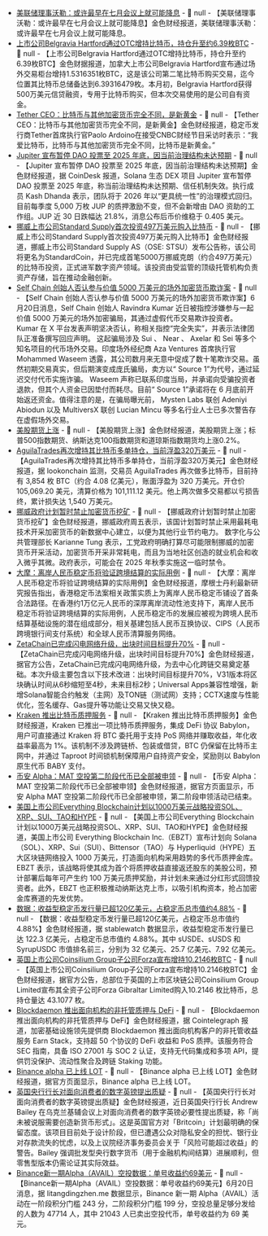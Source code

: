 - [美联储理事沃勒：或许最早在七月会议上就可能降息]() - 📰 null - 【美联储理事沃勒：或许最早在七月会议上就可能降息】金色财经报道，美联储理事沃勒：或许最早在七月会议上就可能降息。
- [上市公司Belgravia Hartford通过OTC增持比特币，持仓升至约6.39枚BTC](https://www.businesswire.com/news/home/20250620059010/en/Belgravia-Hartford-Announces-Additional-Bitcoin-Purchases-and-Growing-Bitcoin-Treasury) - 📰 null - 【上市公司Belgravia Hartford通过OTC增持比特币，持仓升至约6.39枚BTC】金色财据报道，加拿大上市公司Belgravia Hartford宣布通过场外交易柜台增持1.5316351枚BTC，这是该公司第二笔比特币购买交易，迄今位置其比特币总储备达到6.39316479枚。本月初，Belgravia Hartford获得500万美元信贷融资，专用于比特币购买，但本次交易使用的是公司自有资金。
- [Tether CEO：比特币与其他加密货币完全不同，是新黄金](https://x.com/BitcoinMagazine/status/1936035075172581706) - 📰 null - 【Tether CEO：比特币与其他加密货币完全不同，是新黄金】金色财经报道，稳定币发行商Tether首席执行官Paolo Ardoino在接受CNBC财经节目采访时表示：“我爱比特币，比特币与其他加密货币完全不同，比特币是新黄金。”
- [Jupiter 宣布暂停 DAO 投票至 2025 年底，因当前治理结构未达预期]() - 📰 null - 【Jupiter 宣布暂停 DAO 投票至 2025 年底，因当前治理结构未达预期】金色财经报道，据 CoinDesk 报道，Solana 生态 DEX 项目 Jupiter 宣布暂停 DAO 投票至 2025 年底，称当前治理结构未达预期、信任机制失效。执行成员 Kash Dhanda 表示，团队将于 2026 年以“更具统一性”的治理模式回归。目前每季度 5,000 万枚 JUP 的质押激励不变，但不会新增由 DAO 资助的工作组。JUP 近 30 日跌幅达 21.8%，消息公布后币价维稳于 0.405 美元。
- [挪威上市公司Standard Supply首次投资497万美元购入比特币](https://newsweb.oslobors.no/message/649761) - 📰 null - 【挪威上市公司Standard Supply首次投资497万美元购入比特币】金色财经报道，挪威上市公司Standard Supply AS（OSE: STSU）发布公告称，该公司将更名为StandardCoin，并已完成首笔5000万挪威克朗（约合497万美元）的比特币投资，正式进军数字资产领域。该投资由受监管的顶级托管机构负责资产存储，旨在推动金融创新。
- [Self Chain 创始人否认参与价值 5000 万美元的场外加密货币欺诈案](https://www.dlnews.com/articles/deals/self-chain-founder-denies-involvement-in-otc-crypto-fraud-at-aza-ventures/) - 📰 null - 【Self Chain 创始人否认参与价值 5000 万美元的场外加密货币欺诈案】6月20日消息，Self Chain 创始人 Ravindra Kumar 近日被指控涉嫌参与一起价值 5000 万美元的场外加密骗局，其通过虚假代币交易欺诈投资者。 Kumar 在 X 平台发表声明坚决否认，称相关指控“完全失实”，并表示法律团队正准备撰写回应声明。 
这起骗局涉及 Sui 、 Near 、 Axelar 和 Sei 等多个知名项目的代币场外交易。印度场外经纪商 Aza Ventures 首席执行官 Mohammed Waseem 透露，其公司数月来无意中促成了数十笔欺诈交易。虽然初期交易真实，但后期演变成庞氏骗局，卖方以“ Source 1”为代号，通过延迟交付代币实施诈骗。 Waseem 声称已联系印度当局，并承诺向受骗投资者退款，但其个人资金已因垫付而耗尽。目前“ Source 1”承诺将在 6 月底前开始返还资金。值得注意的是，在骗局曝光前， Mysten Labs 联创 Adeniyi Abiodun 以及 MultiversX 联创 Lucian Mincu 等多名行业人士已多次警告存在虚假场外交易。
- [美股期货上涨]() - 📰 null - 【美股期货上涨】金色财经报道，美股期货上涨；标普500指数期货、纳斯达克100指数期货和道琼斯指数期货均上涨0.2%。
- [AguilaTrades再次增持其比特币多单持仓，当前浮盈320万美元](https://x.com/lookonchain/status/1936021520050270618) - 📰 null - 【AguilaTrades再次增持其比特币多单持仓，当前浮盈320万美元】金色财经报道，据 lookonchain 监测，交易员 AguilaTrades 再次做多比特币，目前持有 3,854 枚 BTC（约合 4.08 亿美元），账面浮盈为 320 万美元。开仓价 105,069.20 美元，清算价格为 101,111.12 美元。他上两次做多交易都以亏损告终，累计损失达 1,540 万美元。
- [挪威政府计划暂时禁止加密货币挖矿](https://economictimes.indiatimes.com/tech/technology/norway-plans-temporary-ban-on-power-intensive-cryptocurrency-mining/articleshow/121972530.cms) - 📰 null - 【挪威政府计划暂时禁止加密货币挖矿】金色财经报道，挪威政府周五表示，该国计划暂时禁止采用最耗电技术开采加密货币的新数据中心建立，以便为其他行业节约电力。 
数字化与公共管理部长 Karianne Tung 表示，工党政府明确打算尽可能限制挪威的加密货币开采活动，加密货币开采非常耗电，而且为当地社区创造的就业机会和收入微乎其微。政府表示，可能会在 2025 年秋季实施这一临时禁令。
- [大摩：离岸人民币稳定币将验证跨境结算的实际用例](https://finance.mingpao.com/fin/instantf/20250620/1750412891518) - 📰 null - 【大摩：离岸人民币稳定币将验证跨境结算的实际用例】金色财经报道，摩根士丹利最新研究报告指出，香港稳定币法案相关政策实质上为离岸人民币稳定币铺设了首条合法路径。在香港约1万亿元人民币的深厚离岸流动性池支持下，离岸人民币稳定币将验证跨境结算的实际用例，人民币稳定币的发展应被视为跨境人民币结算基础设施的潜在组成部分，相关基建包括人民币互换协议、CIPS（人民币跨境银行间支付系统）和全球人民币清算服务网络。
- [ZetaChain已完成闪电网络升级，出块时间目标提升70%]() - 📰 null - 【ZetaChain已完成闪电网络升级，出块时间目标提升70%】金色财经报道，据官方公告，ZetaChain已完成闪电网络升级，为去中心化跨链交易奠定基础。本次升级主要包含以下技术改进：出块时间目标提升70%，V31版本将区块确认时间从6秒缩短至4秒，未来目标2秒；Universal Apps兼容性增强，新增Solana智能合约触发（主网）及TON链（测试网）支持；CCTX速度与性能优化，签名缓存、Gas提升等功能让交易又快又稳。
- [Kraken 推出比特币质押服务](https://www.theblock.co/post/358973/kraken-bitcoin-staking-babylon) - 📰 null - 【Kraken 推出比特币质押服务】金色财经报道，Kraken 已推出一项比特币质押服务，集成 DeFi 协议 Babylon，用户可直接通过 Kraken 将 BTC 委托用于支持 PoS 网络并赚取收益，年化收益率最高为 1%。该机制不涉及跨链桥、包装或借贷，BTC 仍保留在比特币主网中，并通过 Taproot 时间锁机制保障用户自持资产安全，奖励则以 Babylon 原生代币 BABY 支付。
- [币安 Alpha：MAT 空投第二阶段代币已全部被申领]() - 📰 null - 【币安 Alpha：MAT 空投第二阶段代币已全部被申领】金色财经报道，据官方页面显示，币安 Alpha MAT 空投第二阶段代币已全部被申领，第二阶段申领活动已结束。
- [美国上市公司Everything Blockchain计划以1000万美元战略投资SOL、XRP、SUI、TAO和HYPE]() - 📰 null - 【美国上市公司Everything Blockchain计划以1000万美元战略投资SOL、XRP、SUI、TAO和HYPE】金色财经报道，美国上市公司 Everything Blockchain Inc.（EBZT）宣布计划向 Solana（SOL）、XRP、Sui（SUI）、Bittensor（TAO）与 Hyperliquid（HYPE）五大区块链网络投入 1000 万美元，打造面向机构采用趋势的多代币质押金库。EBZT 表示，该战略将使其成为首个将质押收益直接返还股东的美股公司，预计部署后每年可产生约 100 万美元质押奖励，并计划未来通过分红形式回馈投资者。此外，EBZT 也正积极推动纳斯达克上市，以吸引机构资本，抢占加密金库赛道的先发优势。
- [数据：收益型稳定币发行量已超120亿美元，占稳定币总市值约4.88%]() - 📰 null - 【数据：收益型稳定币发行量已超120亿美元，占稳定币总市值约4.88%】金色财经报道，据 stablewatch 数据显示，收益型稳定币发行量已达 122.3 亿美元，占稳定币总市值约 4.88%。其中 sUSDE、sUSDS 和 SyrupUSDC 市值排名前三，分别为 32 亿美元、25.7 亿美元、7.92 亿美元。
- [英国上市公司Coinsilium Group子公司Forza宣布增持10.2146枚BTC]() - 📰 null - 【英国上市公司Coinsilium Group子公司Forza宣布增持10.2146枚BTC】金色财经报道，据官方公告，总部位于英国的上市区块链公司Coinsilium Group Limited宣布其全资子公司Forza Gibraltar Limited购入10.2146 枚比特币，总持仓量达 43.1077 枚。
- [Blockdaemon 推出面向机构的非托管质押与 DeFi]() - 📰 null - 【Blockdaemon 推出面向机构的非托管质押与 DeFi】金色财经报道，据 Cointelegraph 报道，加密基础设施领先提供商 Blockdaemon 推出面向机构客户的非托管收益服务 Earn Stack，支持超 50 个协议的 DeFi 收益和 PoS 质押。该服务符合 SEC 指南，具备 ISO 27001 与 SOC 2 认证，支持无代码集成和多项 API，提供罚没保护、流动性聚合及跨链 Staking 功能。
- [Binance alpha 已上线 LOT]() - 📰 null - 【Binance alpha 已上线 LOT】金色财经报道，据官方页面显示，Binance alpha 已上线 LOT。
- [英国央行行长对面向消费者的数字英镑提出质疑](https://www.bloomberg.com/news/articles/2025-06-20/boe-s-bailey-raises-doubts-over-digital-pound-for-consumers?srnd=phx-crypto) - 📰 null - 【英国央行行长对面向消费者的数字英镑提出质疑】金色财经报道，近日英国央行行长 Andrew Bailey 在乌克兰基辅会议上对面向消费者的数字英镑必要性提出质疑，称「尚未被说服需要创造新货币形式」。这是英国官方对「Britcoin」计划最明确的保留态度。该项目目前处于设计阶段，但已遭遇公众对隐私安全的担忧、银行业对存款流失的忧虑，以及上议院经济事务委员会关于「风险可能超过收益」的警告。Bailey 强调批发型央行数字货币（用于金融机构间结算）进展顺利，但零售型版本仍需论证其实际效益。
- [Binance新一期Alpha（AVAIL）空投数据：单号收益约69美元]() - 📰 null - 【Binance新一期Alpha（AVAIL）空投数据：单号收益约69美元】6月20日消息，据 litangdingzhen.me 数据显示，Binance 新一期 Alpha（AVAIL）活动在一阶段积分门槛 243 分，二阶段积分门槛 199 分，空投总量足够分发给的人数为 47714 人，其中 21043 人已卖出空投代币，单号收益约为 69 美元。
